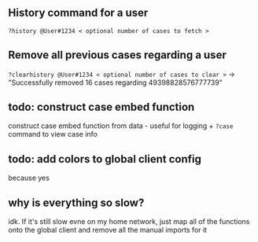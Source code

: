 ## History command for a user
`?history @User#1234 < optional number of cases to fetch >`

## Remove all previous cases regarding a user
`?clearhistory @User#1234 < optional number of cases to clear >` -> "Successfully removed 16 cases regarding 49398828576777739"

## todo: construct case embed function 
construct case embed function from data - useful for logging + `?case` command to view case info

## todo: add colors to global client config
because yes

## why is everything so slow?
idk. If it's still slow evne on my home network, just map all of the functions onto the global client and remove all the manual imports for it